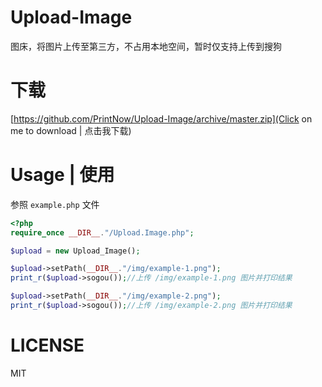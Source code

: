 # Upload-Image
图床，将图片上传至第三方，不占用本地空间，暂时仅支持上传到搜狗

# 下载
[https://github.com/PrintNow/Upload-Image/archive/master.zip](Click on me to download | 点击我下载)

# Usage | 使用
参照 `example.php` 文件

```php
<?php
require_once __DIR__."/Upload.Image.php";

$upload = new Upload_Image();

$upload->setPath(__DIR__."/img/example-1.png");
print_r($upload->sogou());//上传 /img/example-1.png 图片并打印结果

$upload->setPath(__DIR__."/img/example-2.png");
print_r($upload->sogou());//上传 /img/example-2.png 图片并打印结果
```

# LICENSE
MIT